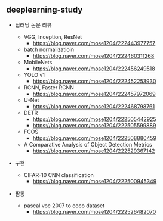 deeplearning-study
-------------------------

- 딥러닝 논문 리뷰

  - VGG, Inception, ResNet
    * <https://blog.naver.com/mose1204/222443977757>
  * batch normalizatioin  
    * <https://blog.naver.com/mose1204/222460311268>
  - MobileNets  
    + <https://blog.naver.com/mose1204/222456249518>
  - YOLO v1
    + <https://blog.naver.com/mose1204/222452253930>
  - RCNN, Faster RCNN  
    + <https://blog.naver.com/mose1204/222457972069>
  - U-Net  
    + <https://blog.naver.com/mose1204/222468798761>
  - DETR  
    + <https://blog.naver.com/mose1204/222505442925>  
    + <https://blog.naver.com/mose1204/222505599889>
  - FCOS  
    + <https://blog.naver.com/mose1204/222508880459>
  - A Comparative Analysis of Object Detection Metrics
    + <https://blog.naver.com/mose1204/222529367142>




- 구현
  - CIFAR-10 CNN classification  
    + <https://blog.naver.com/mose1204/222500945349>



- 짬통
  - pascal voc 2007 to coco dataset  
    + <https://blog.naver.com/mose1204/222526482070>

